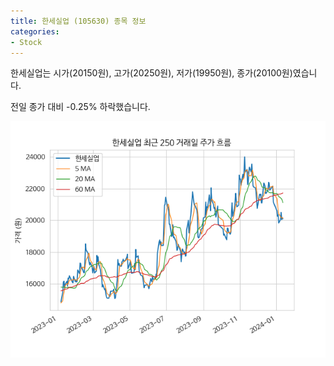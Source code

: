 ```yaml
---
title: 한세실업 (105630) 종목 정보
categories:
- Stock
---
```


한세실업는 시가(20150원), 고가(20250원), 저가(19950원), 종가(20100원)였습니다.

전일 종가 대비 -0.25% 하락했습니다.

<!-- more -->

![105630](/assets/images/stock/105630.png)